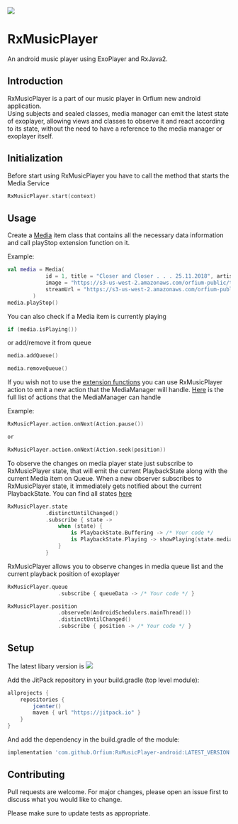 [![](https://jitpack.io/v/Orfium/RxMusicPlayer-android.svg)](https://jitpack.io/#Orfium/RxMusicPlayer-android)

# RxMusicPlayer

An android music player using ExoPlayer and RxJava2.

## Introduction

RxMusicPlayer is a part of our music player in Orfium new android application.     
Using subjects and sealed classes, media manager can emit the latest state of exoplayer, allowing views and classes to observe it and react according to its state, without the need to have a reference to the media manager or exoplayer itself.

## Initialization
Before start using RxMusicPlayer you have to call the method that starts the Media Service

```kotlin
RxMusicPlayer.start(context)
```
## Usage

Create a [Media](https://github.com/Orfium/RxMusicPlayer-android/blob/master/rxmusicplayer/src/main/java/com/orfium/rx/musicplayer/media/Media.kt) item class that contains all the necessary data information and call playStop extension function on it.

Example:
```kotlin
val media = Media(
            id = 1, title = "Closer and Closer . . . 25.11.2018", artist = "Strobi-wan", duration = 7861, 
            image = "https://s3-us-west-2.amazonaws.com/orfium-public/tracks/artwork/45c4ad6b21dc4aecad4bee0bafefb613.jpg",
            streamUrl = "https://s3-us-west-2.amazonaws.com/orfium-public/tracks/8c7465df1f0c4e48af10ad4f6c17a2ef.mp3"
        )
media.playStop()
```
You can also check if a Media item is currently playing
```kotlin
if (media.isPlaying())
```
or add/remove it from queue
```kotlin
media.addQueue()

media.removeQueue()
```
If you wish not to use the [extension functions](https://github.com/Orfium/RxMusicPlayer-android/blob/master/rxmusicplayer/src/main/java/com/orfium/rx/musicplayer/common/Extensions.kt) you can use RxMusicPlayer action to emit a new action that the MediaManager will handle. [Here](https://github.com/Orfium/RxMusicPlayer-android/blob/master/rxmusicplayer/src/main/java/com/orfium/rx/musicplayer/common/Action.kt) is the full list of actions that the MediaManager can handle

Example:
```kotlin
RxMusicPlayer.action.onNext(Action.pause())

or

RxMusicPlayer.action.onNext(Action.seek(position))
```

To observe the changes on media player state just subscribe to RxMusicPlayer state, that will emit the current PlaybackState along with the current Media item on Queue. When a new observer subscribes to RxMusicPlayer state, it immediately gets notified about the current PlaybackState. You can find all states [here](https://github.com/Orfium/RxMusicPlayer-android/blob/master/rxmusicplayer/src/main/java/com/orfium/rx/musicplayer/common/PlaybackState.kt)
```kotlin
RxMusicPlayer.state
            .distinctUntilChanged()
            .subscribe { state ->
                when (state) {
                    is PlaybackState.Buffering -> /* Your code */
                    is PlaybackState.Playing -> showPlaying(state.media)
                }
            }
```
RxMusicPlayer allows you to observe changes in media queue list and the current playback position of exoplayer
```kotlin
RxMusicPlayer.queue
                .subscribe { queueData -> /* Your code */ }

RxMusicPlayer.position
                .observeOn(AndroidSchedulers.mainThread())
                .distinctUntilChanged()
                .subscribe { position -> /* Your code */ }
```

## Setup
The latest libary version is [![](https://jitpack.io/v/Orfium/RxMusicPlayer-android.svg)](https://jitpack.io/#Orfium/RxMusicPlayer-android)

Add the JitPack repository in your build.gradle (top level module):
```gradle
allprojects {
    repositories {
        jcenter()
        maven { url "https://jitpack.io" }
    }
}
```
And add the dependency in the build.gradle of the module:
```gradle
implementation 'com.github.Orfium:RxMusicPlayer-android:LATEST_VERSION'
```

## Contributing
Pull requests are welcome. For major changes, please open an issue first to discuss what you would like to change.

Please make sure to update tests as appropriate.
